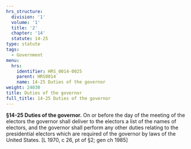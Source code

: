 ```yaml
---
hrs_structure:
  division: '1'
  volume: '1'
  title: '2'
  chapter: '14'
  statute: 14-25
type: statute
tags:
  - Government
menu:
  hrs:
    identifier: HRS_0014-0025
    parent: HRS0014
    name: 14-25 Duties of the governor
weight: 24030
title: Duties of the governor
full_title: 14-25 Duties of the governor
---
```

**§14-25 Duties of the governor.** On or before the day of the meeting of the electors the governor shall deliver to the electors a list of the names of electors, and the governor shall perform any other duties relating to the presidential electors which are required of the governor by laws of the United States. [L 1970, c 26, pt of §2; gen ch 1985]